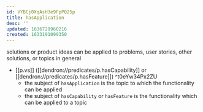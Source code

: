```yaml
---
id: VYBCj0XqAsH3e9FpPQ25p
title: hasApplication
desc: ''
updated: 1636729960216
created: 1633191099350
---
```



solutions or product ideas can be applied to problems, user stories, other solutions, or topics in general

- [[p.vs]] ([[dendron://predicates/p.hasCapability]] or [[dendron://predicates/p.hasFeature]])  ^t0eYw34Px2ZU
  - the subject of `hasApplication` is the topic to which the functionality can be applied
  - the subject of `hasCapability` or `hasFeature` is the functionality which can be applied to a topic
